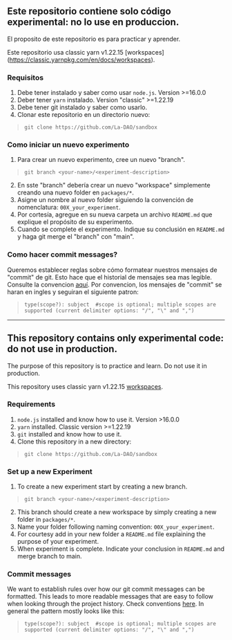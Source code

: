 ## Este repositorio contiene solo código experimental: no lo use en produccion.
El proposito de este repositorio es para practicar y aprender.

Este repositorio usa classic yarn v1.22.15 [workspaces] (https://classic.yarnpkg.com/en/docs/workspaces).

### Requisitos
1. Debe tener instalado y saber como usar `node.js`. Version >=16.0.0 
2. Deber tener `yarn` instalado. Version "classic" >=1.22.19
2. Debe tener git instalado y saber como usarlo. 
3. Clonar este repositorio en un directorio nuevo:
> `git clone https://github.com/La-DAO/sandbox`

### Como iniciar un nuevo experimento
1. Para crear un nuevo experimento, cree un nuevo "branch".
> `git branch <your-name>/<experiment-description>`
2. En sste "branch" debería crear un nuevo "workspace" simplemente creando una nuevo folder en `packages/*`.
3. Asigne un nombre al nuevo folder siguiendo la convención de nomenclatura: `00X_your_experiment`.
4. Por cortesía, agregue en su nueva carpeta un archivo `README.md` que explique el propósito de su experimento.
5. Cuando se complete el experimento. Indique su conclusión en `README.md` y haga git merge el "branch" con "main".

### Como hacer commit messages?
Queremos establecer reglas sobre cómo  formatear nuestros mensajes de "commit" de git. Esto hace que el historial de mensajes sea mas legible. Consulte la convencion [aquí](https://www.conventionalcommits.org/en/v1.0.0/#summary). Por convencion, los mensajes de "commit" se haran en ingles y seguiran el siguiente patron:


>`type(scope?): subject  #scope is optional; multiple scopes are supported (current delimiter options: "/", "\" and ",")`


***

## This repository contains only experimental code: do not use in production.
The purpose of this repository is to practice and learn.
Do not use it in production.

This repository uses classic yarn v1.22.15 [workspaces](https://classic.yarnpkg.com/en/docs/workspaces).

### Requirements
1. `node.js` installed and know how to use it. Version >16.0.0 
2. `yarn` installed. Classic version >=1.22.19
2. `git` installed and know how to use it. 
3. Clone this repository in a new directory:
> `git clone https://github.com/La-DAO/sandbox`

### Set up a new Experiment
1. To create a new experiment start by creating a new branch.
> `git branch <your-name>/<experiment-description>`
2. This branch should create a new workspace by simply creating a new folder in `packages/*`. 
3. Name your folder following naming convention: `00X_your_experiment`.
4. For courtesy add in your new folder a `README.md` file explaining the purpose of your experiment.
5. When experiment is complete. Indicate your conclusion in `README.md` and merge branch to main.

### Commit messages
We want to establish rules over how our git commit messages can be formatted. This leads to more readable messages that are easy to follow when looking through the project history. Check conventions [here](https://www.conventionalcommits.org/en/v1.0.0/#summary). In general the pattern mostly looks like this:

>`type(scope?): subject  #scope is optional; multiple scopes are supported (current delimiter options: "/", "\" and ",")`
